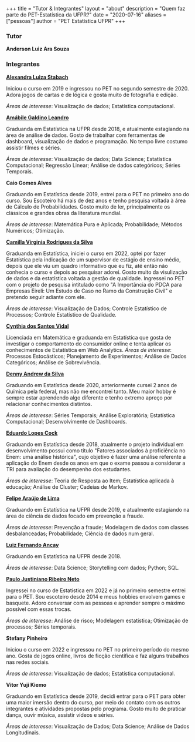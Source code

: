 +++
title = "Tutor & Integrantes"
layout = "about"
description = "Quem faz parte do PET-Estatística da UFPR?"
date = "2020-07-16"
aliases = ["pessoas"]
author = "PET Estatística UFPR"
+++


### Tutor

**Anderson Luiz Ara Souza**


### Integrantes

**[Alexandra Luiza Stabach](https://br.linkedin.com/in/alexandra-stabach)** 


Iniciou o curso em 2019 e ingressou no PET no segundo semestre de 2020. 
Adora jogos de cartas e de lógica e gosta muito de fotografia e edição.

_Áreas de interesse_: Visualização de dados; Estatística computacional.




**[Amábile Galdino Leandro](https://www.linkedin.com/in/am%C3%A1bile-galdino-678801181)**


Graduanda em Estatística na UFPR desde 2018, e  atualmente estagiando na área de análise de dados. Gosto de trabalhar com ferramentas de dashboard, visualização de dados e programação. No tempo livre costumo assistir filmes e séries.

_Áreas de interesse_: Visualização de dados; Data Science; Estatística Computacional; Regressão Linear; Análise de dados categóricos; Séries Temporais.



**Caio Gomes Alves**

Graduando em Estatística desde 2019, entrei para o PET no primeiro ano do curso. Sou Escoteiro há mais de dez anos e tenho pesquisa voltada à área de Cálculo de Probabilidades. Gosto muito de ler, principalmente os clássicos e grandes obras da literatura mundial.

_Áreas de interesse_: Matemática Pura e Aplicada; Probabilidade; Métodos Numéricos; Otimização.



**[Camilla Virginia Rodrigues da Silva](https://www.linkedin.com/in/camilla-silva-205a02204/)**

Graduanda em Estatística, iniciei o curso em 2022, optei por fazer Estatística pela indicação de um supervisor de estágio de ensino médio, depois que ele viu um quadro informativo que eu fiz, até então não conhecia o curso e depois ao pesquisar adorei. Gosto muito da visulização de dados e da estatística voltada a gestão de qualidade. Ingressei no PET com o projeto de pesquisa intitulado como "A Importância do PDCA para Empresas Eireli: Um Estudo de Caso no Ramo da Construção Civil" e pretendo seguir adiante com ele.

_Áreas de interesse_: Visualização de Dados; Controle Estatístico de Processos; Controle Estatístico de Qualidade.



**[Cynthia dos Santos Vidal](https://www.linkedin.com/in/cynthia-vidal-b55126148/)**

Licenciada em Matemática e graduanda em Estatística que gosta de investigar o comportamento do consumidor online e tenta aplicar os conhecimentos de Estatística em Web Analytics.
_Áreas de interesse_: Processos Estocásticos; Planejamento de Experimentos; Análise de Dados Categóricos; Análise de Sobrevivência.



**[Denny Andrew da Silva](https://www.linkedin.com/in/denny-andrew-137598160/)**

Graduando em Estatística desde 2020, anteriormente cursei 2 anos de Química pela
federal, mas não me encontrei tanto. Meu maior hobby é sempre estar aprendendo
algo diferente e tenho extremo apreço por relacionar conhecimentos distintos.

_Áreas de interesse_: Séries Temporais; Análise Exploratória; Estatística Computacional; Desenvolvimente de Dashboards.



**[Eduardo Lopes Cock](https://www.linkedin.com/in/eduardo-lopes-72b198151)**

Graduando em Estatística desde 2018, atualmente o projeto individual em desenvolvimento possui como título "Fatores associados à proficiência no Enem: uma análise histórica", cujo objetivo é fazer uma análise referente a aplicação do Enem desde os anos em que o exame passou a considerar a TRI para avaliação do desempenho dos estudantes.

_Áreas de interesse_: Teoria de Resposta ao Item; Estatística aplicada à educação; Análise de Cluster; Cadeias de Markov.


**[Felipe Araújo de Lima](https://www.linkedin.com/in/felipe-ara%C3%BAjo-de-lima-9867021b4/)**

Graduando em Estatística na UFPR desde 2019, e atualmente estagiando na área de ciência de dados focado em prevenção a fraude.

_Áreas de interesse_: Prevenção a fraude; Modelagem de dados com classes desbalanceadas; Probabilidade; Ciência de dados num geral.


**[Luiz Fernando Ancay](https://www.linkedin.com/in/luiz-fernando-an%C3%A7ay-b8286b182/)**

Graduando em Estatística na UFPR desde 2018.

_Áreas de interesse_: Data Science; Storytelling com dados; Python; SQL.

**[Paulo Justiniano Ribeiro Neto](https://www.linkedin.com/in/paulo-justiniano-a0297a210/)**

Ingressei no curso de Estatística em 2022 e já no primeiro semestre entrei para o PET. Sou escoteiro desde 2014 e meus hobbies envolvem games e basquete. Adoro conversar com as pessoas e aprender sempre o máximo possível com essas trocas.

_Áreas de interesse_: Análise de risco; Modelagem estatística; Otimização de processos; Séries temporais.

**Stefany Pinheiro**

Iniciou o curso em 2022 e ingressou no PET no primeiro período do mesmo ano. Gosta de jogos online, livros de ficção científica e faz alguns trabalhos nas redes sociais.

_Áreas de interesse_: Visualização de dados; Estatística computacional.


**Vitor Yuji Kiemo**

Graduando em Estatística desde 2019, decidi entrar para o PET para obter uma maior imersão dentro do curso, por meio do contato com os outros integrantes e atividades propostas pelo programa. Gosto muito de praticar dança, ouvir música, assistir vídeos e séries.

_Áreas de interesse_: Visualização de Dados; Data Science; Análise de Dados Longitudinais.
